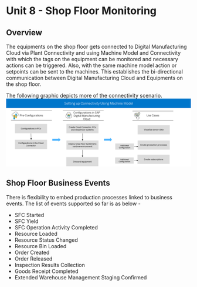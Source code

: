# Unit 8 - Shop Floor Monitoring

## Overview
The equipments on the shop floor gets connected to Digital Manufacturing Cloud via Plant Connectivity and using Machine Model and Connectivity with which the tags on the equipment can be monitored and necessary actions can be triggered. Also, with the same machine model action or setpoints can be sent to the machines. This establishes the bi-directional communication between Digital Manufacturing Cloud and Equipments on the shop floor. 

The following graphic depicts more of the connectivity scenario.
![](assets/DMC_MachineMonitoring_1.png)

## Shop Floor Business Events
There is flexibility to embed production processes linked to business events. The list of events supported so far is as below - 

- SFC Started
- SFC Yield
- SFC Operation Activity Completed
- Resource Loaded
- Resource Status Changed
- Resource Bin Loaded
- Order Created
- Order Released
- Inspection Results Collection
- Goods Receipt Completed
- Extended Warehouse Management Staging Confirmed
